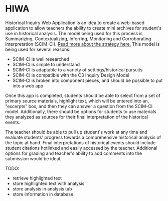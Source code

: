 # HIWA
Historical Inquiry Web Application is an idea to create a web-based application to allow teachers the ability to create mini archives for student's use in historical analysis. The model being used for this process is Summarizing, Contextualizing, Inferring, Monitoring and Corroborating Interpretation (SCIM-CI). [Read more about the strategy here.](http://historicalinquiry.com/#part2) This model is being used for several reasons:
* SCIM-CI is well researched
* SCIM-CI is simple to understand
* SCIM-CI is adaptable to a variety of settings/historical pursuits
* SCIM-CI is compatible with the C3 Inquiry Design Model
* SCIM-CI is broken into component pieces, and should be possible to put into a web app

Once this app is completed, students should be able to select from a set of primary source materials, highlight text, which will be entered into an, "excerpts" box, and then they can answer a question from the SCIM-CI model. Additionally, there should be options for students to use materials they analyzed as sources for their final interpretation of the historical events. 

The teacher should be able to pull up student's work at any time and evaluate students' progress towards a comprehensive historical analysis of the topic at hand. Final interpretations of historical events should include student citations hotlinked and easily accessed by the teacher. Additional options for grading and teacher's ability to add comments into the submission would be ideal.

TODO:
* retrieve highlighted text
* store highlighted text with analysis
* store analysis in analysis tab
* store information in database
